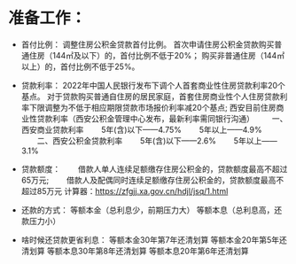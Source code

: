 

# 准备工作：

- 首付比例：
调整住房公积金贷款首付比例。
首次申请住房公积金贷款购买普通住房（144㎡及以下）的，首付比例不低于20%；
购买非普通住房（144㎡以上）的，首付比例不低于25%。

- 贷款利率：
2022年中国人民银行发布下调个人首套商业性住房贷款利率20个基点。
对于贷款购买普通自住房的居民家庭，首套住房商业性个人住房贷款利率下限调整为不低于相应期限贷款市场报价利率减20个基点;
西安目前住房商业性贷款利率（西安公积金管理中心发布，最新利率需同银行沟通）
　　一、西安商业贷款利率
　　5年(含)以下——4.75%
　　5年以上——4.9%
　　二、西安公积金贷款利率
　　5年(含)以下——2.6%
　　5年以上——3.1%

- 贷款额度：
　　借款人单人连续足额缴存住房公积金的，贷款额度最高不超过65万元;
　　借款人及配偶同时连续足额缴存住房公积金的，贷款额度最高不超过85万元
计算器：https://zfgjj.xa.gov.cn/hdjl/jsq/1.html

- 还款的方式：
等额本金（总利息少，前期压力大） 
等额本息（总利息高，还款压力小）

- 啥时候还贷款更省利息：
等额本金30年第7年还清划算
等额本金20年第5年还清划算
等额本息30年第8年还清划算
等额本息20年第6年还清划算